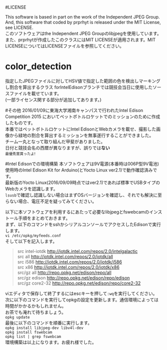 #LICENSE

This software is based in part on the work of the Independent JPEG Group.  
And, this software that coded by prprhyt is released under the MIT License, see LICENSE.  
このソフトウェアはthe Independent JPEG Groupのlibjpegを使用しています。  
また、prprhytが作成したこのクラスにはMIT LICENSEが適用されます。MIT LICENSEについてはLICENSEファイルを参照してください。

# color_detection
指定したJPEGファイルに対してHSV値で指定した範囲の色を検出しマーキングし割合を算出するクラス
forIntelEdisonブランチでは競技会当日に使用したソースファイルを載せています。  
(一部ライセンス関する部分が追加してあります。)

#その他
2016/01/09に東海大学湘南キャンパスで行われたIntel Edison Competition 2015 においてペットボトルロケットでのミッションのために作成したものです。  
本番ではペットボトルロケットにIntel EdisonとWebカメラを載せ、撮影した画像から緑地の割合を算出するミッションを無事遂行することができました。  
チーム一丸となって取り組んだ甲斐がありました。  
日付と競技会名の西暦が異なりますが、誤りでは**ない**  
<sub>最優秀賞貰ったよ!</sub>

#Intel Edisonでの環境構築
本ソフトウェアは9V電源(本番時は006P型9V電池)使用時のIntel Edison Kit for Arduino(とYocto Linux ver2.1)で動作確認済みです。  
最新版のYocto Linux(2016/09/09時点ではver2.1)であれば標準でUSBタイプのWebカメラを認識します。  
`lsusb`で確認し認識しない場合はまずOSバージョンを確認し、それでも解決に至らない場合、電圧不足を疑ってみてください。  

以下に本ソフトウェアを利用するにあたって必要なlibjpegとfswebcamのインストール手順をまとめておきます。  
まず、以下のコマンドをsshかシリアルコンソールでアクセスしたEdisonで実行します。  
`vi /etc/opkg/myfeeds.conf`  
そして以下を記入します。
>src intel-iotdk http://iotdk.intel.com/repos/2.0/intelgalactic  
>src all http://iotdk.intel.com/repos/2.0/iotdk/all  
>src i586 http://iotdk.intel.com/repos/2.0/iotdk/i586  
>src x86 http://iotdk.intel.com/repos/2.0/iotdk/x86  
>src/gz all http://repo.opkg.net/edison/repo/all  
>src/gz edison http://repo.opkg.net/edison/repo/edison  
>src/gz core2-32 http://repo.opkg.net/edison/repo/core2-32  

viエディタで保存して終了するにはescキーを押して`:wq`を実行してください。  
次に以下のコマンドを実行してopkgの設定を更新します。通信環境によっては時間がかかるかもしれません。  
お茶でも淹れて待ちましょう。  
`opkg update`  
最後に以下のコマンドを順番に実行します。  
`opkg install libjpeg-dev libv4l-dev`  
`opkg install fswebcam`  
`opkg list | grep fswebcam`  
環境構築は以上になります。お疲れ様でした。
